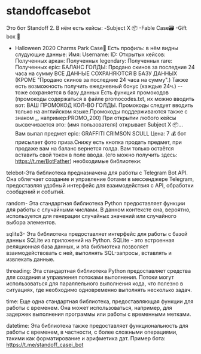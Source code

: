 # standoffcasebot
Это бот Standoff 2.
В нём есть кейсы: 
-Subject X 📦
-Fable Case🗃
-Gift box 🎁
- Halloween 2020 Charms Park Case🎃
Есть профиль: в нём видны слудующие данные:
Имя:
Username: 
ID: 
Открытых кейсов: 
Полученных аркан: 
Полученных legendary: 
Полученных rare: 
Полученных epic: 
БАЛАНС ГОЛДЫ: 
Продано скинов за последние 24 часа на сумму
                                                ВСЕ ДАННЫЕ СОХРАНЯЮТСЯ В БАЗУ ДАННЫХ (КРОМЕ "Продано скинов за последние 24 часа на сумму".)
Также есть возможность получить ежедневный бонус (каждые 24ч.) -- тоже сохраняется в базу данных
Есть функция промокодов (промокоды содержаться в файле promocodes.txt, их можно вводить вот: ВАШ ПРОМОКОД КОЛ-ВО ГОЛДЫ. Промокоды следует вводить только на английском языке.Промокоды поддерживаются также с знаком _, например:PROMO_200)
При открытии любого кейсы высвечивается это:
(имя пользователя) открывает Subject X 📦...
Вам выпал предмет epic: GRAFFITI CRIMSON SCULL
Цена: 7 💰
бот присылает фото приза.Снижу есть кнопка продать предмет, при продаже вам на баланс вернется голда.
Вам только остаётся вставить свой токен в поле ввода. (его можно получить здесь: https://t.me/BotFather)
необходимые библиотеки:
 
telebot-Эта библиотека предназначена для работы с Telegram Bot API. Она облегчает создание и управление ботами в мессенджере Telegram, предоставляя удобный интерфейс для взаимодействия с API, обработки сообщений и событий.

random- Эта стандартная библиотека Python предоставляет функции для работы с случайными числами. В данном контексте она, вероятно, используется для генерации случайных значений или случайного выбора элементов.

sqlite3- Эта библиотека предоставляет интерфейс для работы с базой данных SQLite из приложений на Python. SQLite - это встроенная реляционная база данных, и эта библиотека позволяет взаимодействовать с ней, выполнять SQL-запросы, вставлять и извлекать данные.

threading: Эта стандартная библиотека Python предоставляет средства для создания и управления потоками выполнения. Потоки могут использоваться для параллельного выполнения кода, что полезно в ситуациях, где необходимо одновременно выполнять несколько задач.

time: Еще одна стандартная библиотека, предоставляющая функции для работы с временем. Она может использоваться, например, для задержек выполнения программы или работы с временными метками.

datetime: Эта библиотека также предоставляет функциональность для работы с временем, в частности, с более сложными операциями, такими как форматирование и арифметика дат.
Пример бота: https://t.me/standoff_casei_bot
